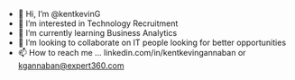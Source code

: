 - 👋 Hi, I’m @kentkevinG
- 👀 I’m interested in Technology Recruitment
- 🌱 I’m currently learning Business Analytics
- 💞️ I’m looking to collaborate on IT people looking for better opportunities
- 📫 How to reach me ... linkedin.com/in/kentkevingannaban or kgannaban@expert360.com

<!---
kentkevinG/kentkevinG is a ✨ special ✨ repository because its `README.md` (this file) appears on your GitHub profile.
You can click the Preview link to take a look at your changes.
--->
